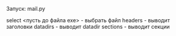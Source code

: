 Запуск: mail.py

select <пусть до файла exe> - выбрать файл
headers - выводит заголовки
datadirs - выводит datadir
sections - выводит секции